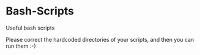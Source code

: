 # Bash-Scripts
Useful bash scripts

Please correct the hardcoded directories of your scripts, and then you can run them :-)
